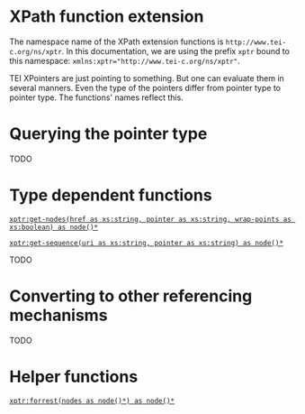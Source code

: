 # XPath function extension

The namespace name of the XPath extension functions is
`http://www.tei-c.org/ns/xptr`. In this documentation, we are
using the prefix `xptr` bound to this namespace:
`xmlns:xptr="http://www.tei-c.org/ns/xptr"`.


TEI XPointers are just pointing to something. But one can evaluate
them in several manners. Even the type of the pointers differ from
pointer type to pointer type. The functions' names reflect this.

# Querying the pointer type

TODO

# Type dependent functions

[`xptr:get-nodes(href as xs:string, pointer as xs:string,
  wrap-points as xs:boolean) as node()*`](get-nodes3.md)

[`xptr:get-sequence(uri as xs:string, pointer as xs:string) as node()*`](get-sequence.md)

TODO

# Converting to other referencing mechanisms

TODO

# Helper functions

[`xptr:forrest(nodes as node()*) as node()*`](forrest.md)
